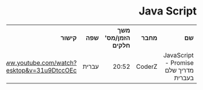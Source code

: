 <div dir="rtl">
    <h1>Java Script</h1>
    <table>
        <tr>
            <th style="text-align: right;">שם</th>
            <th style="text-align: right;">מחבר</th>
            <th style="text-align: right;">משך הזמן/מס' חלקים</th>
            <th style="text-align: right;">שפה</th>
            <th style="text-align: right;">קישור</th>
            <th style="text-align: right;">הערות</th>
        </tr>
        <tr>
            <td style="text-align: right;">JavaScript Promise - מדריך שלם בעברית</td>
            <td style="text-align: right;">CoderZ</td>
            <td style="text-align: right;">20:52</td>
            <td style="text-align: right;">עברית</td>
            <td style="text-align: right;">
                <a href="https://www.youtube.com/watch?app=desktop&v=31u9DtccOEc">https://www.youtube.com/watch?app=desktop&v=31u9DtccOEc</a>   
            </td>
            <td style="text-align: right;"></td>
        </tr>
    <table>
</div>